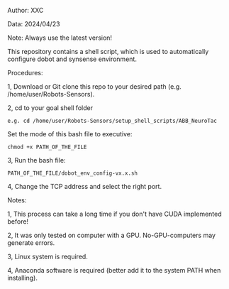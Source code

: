 Author: XXC

Data: 2024/04/23

Note: Always use the latest version!

This repository contains a shell script, which is used to automatically configure dobot and synsense environment.

Procedures:

1, Download or Git clone this repo to your desired path (e.g. /home/user/Robots-Sensors).

2, cd to your goal shell folder

    e.g. cd /home/user/Robots-Sensors/setup_shell_scripts/ABB_NeuroTac

   Set the mode of this bash file to executive: 
   
    chmod +x PATH_OF_THE_FILE

3, Run the bash file:

    PATH_OF_THE_FILE/dobot_env_config-vx.x.sh
    
4, Change the TCP address and select the right port.

Notes:

1, This process can take a long time if you don't have CUDA implemented before!

2, It was only tested on computer with a GPU. No-GPU-computers may generate errors.

3, Linux system is required.

4, Anaconda software is required (better add it to the system PATH when installing).
